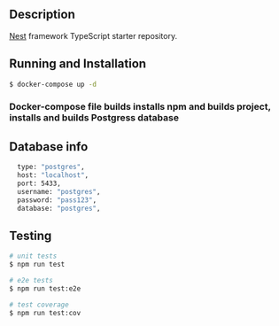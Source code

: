 ## Description

[Nest](https://github.com/nestjs/nest) framework TypeScript starter repository.

## Running and Installation

```bash
$ docker-compose up -d
```

### Docker-compose file builds installs npm and builds project, installs and builds Postgress database

## Database info

```bash
  type: "postgres",
  host: "localhost",
  port: 5433,
  username: "postgres",
  password: "pass123",
  database: "postgres",
```

## Testing

```bash
# unit tests
$ npm run test

# e2e tests
$ npm run test:e2e

# test coverage
$ npm run test:cov
```
